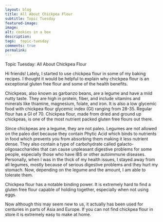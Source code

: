 ```yaml
---
layout: blog
title: All About Chickpea Flour
subtitle: Topic Tuesday
featured-image:
image:
alt: cookies in a box
description:
tags:  topic-tuesday
comments: true
permalink:
---
```


Topic Tuesday: All About Chickpea Flour

Hi friends! Lately, I started to use chickpea flour in some of my baking recipes. I thought it would be helpful to explain why chickpea flour is an exceptional gluten free flour and some of the health benefits.

Chickpeas, also known as garbanzo beans, are a legume and have a mild nutty taste. They are high in protein, fiber, and include vitamins and minerals like thiamine, magnesium, folate, and iron. It is also a low glycemic food with chickpea flour glycemic index (GI) ranging from 28-35. Regular flour has a GI of 70. Chickpea flour, made from dried and ground up chickpeas, is one of the most nutrient packed gluten free flours out there.

Since chickpeas are a legume, they are not paleo. Legumes are not allowed on the paleo diet because they contain Phytic Acid which binds to nutrients in food which prevents you from absorbing them making it less nutrient dense. They also contain a  type of carbohydrate called galacto-oligosaccharides that can cause unpleasant digestive problems for some people, especially those who have IBS or other autoimmune diseases. Personally, when I was in the thick of my health issues, I stayed away from all legumes, mostly because of serious digestive problems and they hurt my stomach. Now, depending on the legume and the amount, I am able to tolerate them.

Chickpea flour has a notable binding power. It is extremely hard to find a gluten free flour capable of holding together, especially when not using eggs.

Now although this may seem new to us, it actually has been used for centuries in parts of Asia and Europe. If you can not find chickpea flour in store it is extremely easy to make at home.
